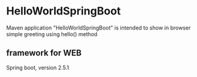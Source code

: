# HelloWorldSpringBoot

Maven application "HelloWorldSpringBoot" is intended to show in browser
simple greeting using hello() method

## framework for WEB
Spring boot, version 2.5.1
